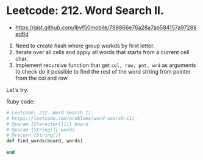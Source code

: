 # Leetcode: 212. Word Search II.

- https://gist.github.com/lbvf50mobile/798866e76a28a7ab584157a97288ed6d

1. Need to create hash where group workds by first letter.
2. Iterate over all cells and apply all words that starts from a current cell char.
3. Implement recursive function that get `col, row, pnt, wrd` as arguments to check do it possible to find the rest of the word strting from pointer from the col and row.

Let's try.

Ruby code:
```Ruby
# Leetcode: 212. Word Search II.
# https://leetcode.com/problems/word-search-ii/
# @param {Character[][]} board
# @param {String[]} words
# @return {String[]}
def find_words(board, words)
    
end
```
